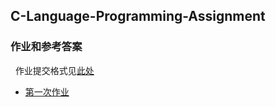 ## C-Language-Programming-Assignment
### 作业和参考答案
  
作业提交格式见[此处](https://github.com/jfzhang95/C-Language-Programming-Assignment/blob/master/%E4%BD%9C%E4%B8%9A%E6%8F%90%E4%BA%A4%E6%A0%BC%E5%BC%8F.pdf)
 
- [第一次作业](https://github.com/jfzhang95/C-Language-Programming-Assignment/blob/master/%E7%AC%AC%E4%B8%80%E6%AC%A1%E4%BD%9C%E4%B8%9A%E9%A2%98.md)
